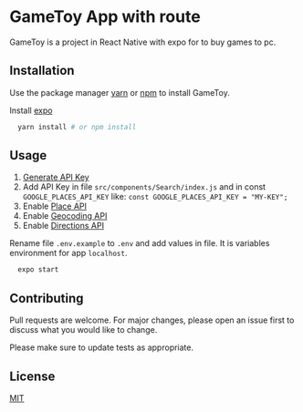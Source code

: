# GameToy App with route

GameToy is a project in React Native with expo for to buy games to pc.

## Installation

Use the package manager [yarn](http://yarnpkg.com) or [npm](http://npmjs.com) to install GameToy.

Install [expo](http://expo.io)

```bash
  yarn install # or npm install
```

## Usage

1. [Generate API Key](https://developers.google.com/places/web-service/get-api-key)
2. Add API Key in file `src/components/Search/index.js` and in const `GOOGLE_PLACES_API_KEY` like: `const GOOGLE_PLACES_API_KEY = "MY-KEY";`
3. Enable [Place API](https://console.cloud.google.com/apis/library/places-backend.googleapis.com)
4. Enable [Geocoding API](https://console.cloud.google.com/apis/library/geocoding-backend.googleapis.com)
4. Enable [Directions API](https://console.cloud.google.com/marketplace/product/google/directions-backend.googleapis.com)

Rename file `.env.example` to `.env` and add values in file. It is variables environment for app `localhost`.


```bash
  expo start
```

## Contributing
Pull requests are welcome. For major changes, please open an issue first to discuss what you would like to change.

Please make sure to update tests as appropriate.

## License
[MIT](https://choosealicense.com/licenses/mit/)